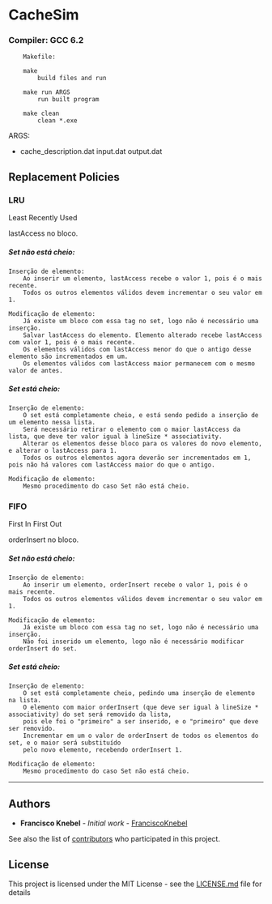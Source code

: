 # CacheSim

### Compiler: GCC 6.2
```
	Makefile:

	make
		build files and run

	make run ARGS
		run built program

	make clean
		clean *.exe
```

ARGS:
- cache_description.dat input.dat output.dat

## Replacement Policies

### LRU
Least Recently Used

lastAccess no bloco.

##### Set não está cheio:

	Inserção de elemento:
		Ao inserir um elemento, lastAccess recebe o valor 1, pois é o mais recente.
		Todos os outros elementos válidos devem incrementar o seu valor em 1.

	Modificação de elemento:
		Já existe um bloco com essa tag no set, logo não é necessário uma inserção.
		Salvar lastAccess do elemento. Elemento alterado recebe lastAccess com valor 1, pois é o mais recente.
		Os elementos válidos com lastAccess menor do que o antigo desse elemento são incrementados em um.
		Os elementos válidos com lastAccess maior permanecem com o mesmo valor de antes.

##### Set está cheio:

	Inserção de elemento:
		O set está completamente cheio, e está sendo pedido a inserção de um elemento nessa lista.
		Será necessário retirar o elemento com o maior lastAccess da lista, que deve ter valor igual à lineSize * associativity.
		Alterar os elementos desse bloco para os valores do novo elemento, e alterar o lastAccess para 1.
		Todos os outros elementos agora deverão ser incrementados em 1, pois não há valores com lastAccess maior do que o antigo.

	Modificação de elemento:
		Mesmo procedimento do caso Set não está cheio.


### FIFO
First In First Out

orderInsert no bloco.

##### Set não está cheio:

	Inserção de elemento:
		Ao inserir um elemento, orderInsert recebe o valor 1, pois é o mais recente.
		Todos os outros elementos válidos devem incrementar o seu valor em 1.

	Modificação de elemento:
		Já existe um bloco com essa tag no set, logo não é necessário uma inserção.
		Não foi inserido um elemento, logo não é necessário modificar orderInsert do set.

##### Set está cheio:

	Inserção de elemento:
		O set está completamente cheio, pedindo uma inserção de elemento na lista.
		O elemento com maior orderInsert (que deve ser igual à lineSize * associativity) do set será removido da lista,
		pois ele foi o "primeiro" a ser inserido, e o "primeiro" que deve ser removido.
		Incrementar em um o valor de orderInsert de todos os elementos do set, e o maior será substituído
		pelo novo elemento, recebendo orderInsert 1.

	Modificação de elemento:
		Mesmo procedimento do caso Set não está cheio.

-----

## Authors

* **Francisco Knebel** - *Initial work* - [FranciscoKnebel](https://github.com/franciscoknebel)

See also the list of [contributors](https://github.com/franciscoknebel/cacheSim/contributors) who participated in this project.


## License

This project is licensed under the MIT License - see the [LICENSE.md](LICENSE.md) file for details
